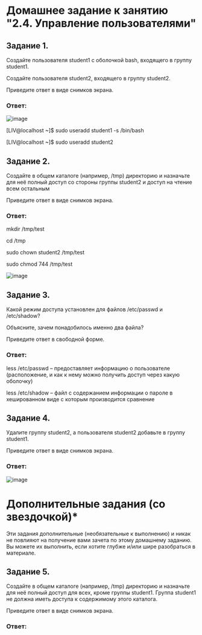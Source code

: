# Домашнее задание к занятию "2.4. Управление пользователями"

## Задание 1.
Создайте пользователя student1 с оболочкой bash, входящего в группу student1.

Создайте пользователя student2, входящего в группу student2.

Приведите ответ в виде снимков экрана.

### Ответ: 

![image](https://user-images.githubusercontent.com/121933872/210630049-021c4a6a-2209-4031-a03c-615815c4d365.png)

[LIV@localhost ~]$ sudo useradd student1 -s /bin/bash

[LIV@localhost ~]$ sudo useradd student2



## Задание 2.
Создайте в общем каталоге (например, /tmp) директорию и назначьте для неё полный доступ со стороны группы student2 и доступ на чтение всем остальным

Приведите ответ в виде снимков экрана.

### Ответ: 

mkdir /tmp/test

cd /tmp

sudo chown student2 /tmp/test

sudo chmod 744 /tmp/test

![image](https://user-images.githubusercontent.com/121933872/211152758-b6eb09a2-01af-4b2b-a9ac-90528ca7a0de.png)


## Задание 3.
Какой режим доступа установлен для файлов /etc/passwd и /etc/shadow?

Объясните, зачем понадобилось именно два файла?

Приведите ответ в свободной форме.

### Ответ: 

less  /etc/passwd – предоставляет информацию о пользователе (расположение, и как к нему можно получить доступ через какую оболочку)

less /etc/shadow – файл с содержанием информации о пароле в хешированном виде с которым производится сравнение

## Задание 4.
Удалите группу student2, а пользователя student2 добавьте в группу student1.

Приведите ответ в виде снимков экрана.

### Ответ: 

![image](https://user-images.githubusercontent.com/121933872/210816593-f5161c55-f860-4154-975a-d7e000d62ae2.png)


# Дополнительные задания (со звездочкой)*
Эти задания дополнительные (необязательные к выполнению) и никак не повлияют на получение вами зачета по этому домашнему заданию. Вы можете их выполнить, если хотите глубже и/или шире разобраться в материале.

## Задание 5.
Создайте в общем каталоге (например, /tmp) директорию и назначьте для неё полный доступ для всех, кроме группы student1. Группа student1 не должна иметь доступа к содержимому этого каталога.

Приведите ответ в виде снимков экрана.

### Ответ: 
